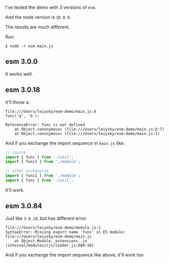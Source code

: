 I've tested the demo with 3 versions of `esm`. 

And the node version is `10.0.0`. 

The results are much different.

Run:
```shell
$ node -r esm main.js
```

## esm 3.0.0

It works well.

## esm 3.0.18

It'll throw a:
```shell
file:///Users/leiysky/esm-demo/main.js:6
func('a', 'b');

ReferenceError: func is not defined
    at Object.<anonymous> (file:///Users/leiysky/esm-demo/main.js:6:7)
    at Object.<anonymous> (file:///Users/leiysky/esm-demo/main.js:1)
```

And if you exchange the import sequence in `main.js` like:
```js
// source 
import { func } from './util';
import { func1 } from './module';

// after exchanging
import { func1 } from './module';
import { func } from './util';
```
It'll work.

## esm 3.0.84

Just like `3.0.18`, but has different error:
```shell
file:///Users/leiysky/esm-demo/module.js:1
SyntaxError: Missing export name 'func' in ES module: file:///Users/leiysky/esm-demo/main.js
    at Object.Module._extensions..js (internal/modules/cjs/loader.js:689:10)
```

And if you exchange the import sequence like above, it'll work too.